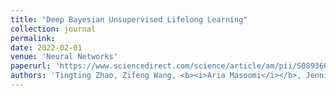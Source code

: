 ```yaml
---
title: "Deep Bayesian Unsupervised Lifelong Learning"
collection: journal
permalink: 
date: 2022-02-01
venue: 'Neural Networks'
paperurl: 'https://www.sciencedirect.com/science/article/am/pii/S089360802200034X'
authors: 'Tingting Zhao, Zifeng Wang, <b><i>Aria Masoomi</i></b>, Jennifer Dy'
---
```


